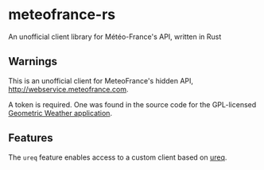 # meteofrance-rs

An unofficial client library for Météo-France's API, written in Rust

## Warnings

This is an unofficial client for MeteoFrance's hidden API, <http://webservice.meteofrance.com>.

A token is required. One was found in the source code for the GPL-licensed [Geometric Weather application](https://github.com/WangDaYeeeeee/GeometricWeather).

## Features

The `ureq` feature enables access to a custom client based on [ureq](https://github.com/algesten/ureq).

